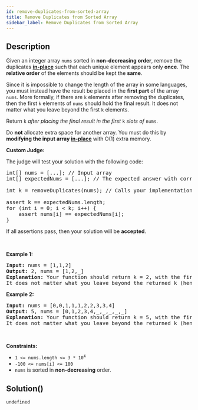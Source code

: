 ```yaml
---
id: remove-duplicates-from-sorted-array
title: Remove Duplicates from Sorted Array
sidebar_label: Remove Duplicates from Sorted Array
---
```

## Description
<div class="description">
<p>Given an integer array <code>nums</code> sorted in <strong>non-decreasing order</strong>, remove the duplicates <a href="https://en.wikipedia.org/wiki/In-place_algorithm" target="_blank"><strong>in-place</strong></a> such that each unique element appears only <strong>once</strong>. The <strong>relative order</strong> of the elements should be kept the <strong>same</strong>.</p>

<p>Since it is impossible to change the length of the array in some languages, you must instead have the result be placed in the <strong>first part</strong> of the array <code>nums</code>. More formally, if there are <code>k</code> elements after removing the duplicates, then the first <code>k</code> elements of <code>nums</code>&nbsp;should hold the final result. It does not matter what you leave beyond the first&nbsp;<code>k</code>&nbsp;elements.</p>

<p>Return <code>k</code><em> after placing the final result in the first </em><code>k</code><em> slots of </em><code>nums</code>.</p>

<p>Do <strong>not</strong> allocate extra space for another array. You must do this by <strong>modifying the input array <a href="https://en.wikipedia.org/wiki/In-place_algorithm" target="_blank">in-place</a></strong> with O(1) extra memory.</p>

<p><strong>Custom Judge:</strong></p>

<p>The judge will test your solution with the following code:</p>

<pre>
int[] nums = [...]; // Input array
int[] expectedNums = [...]; // The expected answer with correct length

int k = removeDuplicates(nums); // Calls your implementation

assert k == expectedNums.length;
for (int i = 0; i &lt; k; i++) {
    assert nums[i] == expectedNums[i];
}
</pre>

<p>If all assertions pass, then your solution will be <strong>accepted</strong>.</p>

<p>&nbsp;</p>
<p><strong class="example">Example 1:</strong></p>

<pre>
<strong>Input:</strong> nums = [1,1,2]
<strong>Output:</strong> 2, nums = [1,2,_]
<strong>Explanation:</strong> Your function should return k = 2, with the first two elements of nums being 1 and 2 respectively.
It does not matter what you leave beyond the returned k (hence they are underscores).
</pre>

<p><strong class="example">Example 2:</strong></p>

<pre>
<strong>Input:</strong> nums = [0,0,1,1,1,2,2,3,3,4]
<strong>Output:</strong> 5, nums = [0,1,2,3,4,_,_,_,_,_]
<strong>Explanation:</strong> Your function should return k = 5, with the first five elements of nums being 0, 1, 2, 3, and 4 respectively.
It does not matter what you leave beyond the returned k (hence they are underscores).
</pre>

<p>&nbsp;</p>
<p><strong>Constraints:</strong></p>

<ul>
	<li><code>1 &lt;= nums.length &lt;= 3 * 10<sup>4</sup></code></li>
	<li><code>-100 &lt;= nums[i] &lt;= 100</code></li>
	<li><code>nums</code> is sorted in <strong>non-decreasing</strong> order.</li>
</ul>

</div>

## Solution()
```
undefined
```